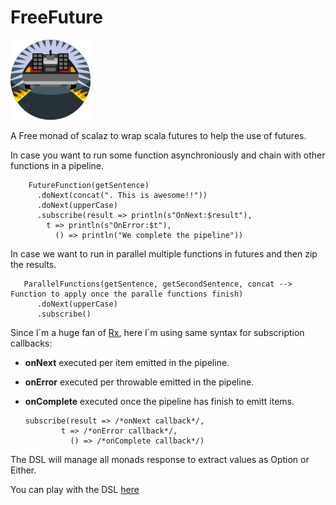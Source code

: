 # FreeFuture
![My image](img/future.png)

A Free monad of scalaz to wrap scala futures to help the use of futures.

In case you want to run some function asynchroniously and chain with other functions in a pipeline.

```
    FutureFunction(getSentence)
      .doNext(concat(". This is awesome!!"))
      .doNext(upperCase)
      .subscribe(result => println(s"OnNext:$result"),
        t => println(s"OnError:$t"),
          () => println("We complete the pipeline"))

```

In case we want to run in parallel multiple functions in futures and then zip the results.

```
   ParallelFunctions(getSentence, getSecondSentence, concat --> Function to apply once the paralle functions finish)
      .doNext(upperCase)
      .subscribe()
```
Since I´m a huge fan of [Rx](https://github.com/politrons/reactive), here I´m using same syntax for subscription callbacks:

* **onNext** executed per item emitted in the pipeline.
* **onError** executed per throwable emitted in the pipeline.
* **onComplete** executed once the pipeline has finish to emitt items.

    ```
    subscribe(result => /*onNext callback*/,
            t => /*onError callback*/,
              () => /*onComplete callback*/)
    ```

The DSL will manage all monads response to extract values as Option or Either.

You can play with the DSL [here](src/test/scala/TestFuture.scala)

